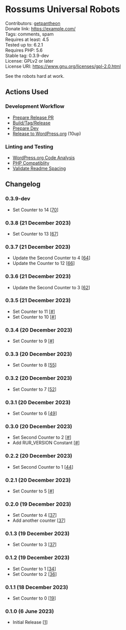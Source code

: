 # Rossums Universal Robots
Contributors: [getpantheon](https://profiles.wordpress.org/getpantheon)  
Donate link: https://example.com/  
Tags: comments, spam  
Requires at least: 4.5  
Tested up to: 6.2.1  
Requires PHP: 5.6  
Stable tag: 0.3.9-dev  
License: GPLv2 or later  
License URI: https://www.gnu.org/licenses/gpl-2.0.html 

See the robots hard at work.

## Actions Used

### Development Workflow
* [Prepare Release PR](https://github.com/pantheon-systems/plugin-release-actions/)
* [Build/Tag/Release](https://github.com/pantheon-systems/plugin-release-actions/)
* [Prepare Dev](https://github.com/pantheon-systems/plugin-release-actions/)
* [Release to WordPress.org](https://github.com/10up/action-wordpress-plugin-deploy) (10up)

### Linting and Testing
* [WordPress.org Code Analysis](https://github.com/pantheon-systems/action-wporg-validator/)
* [PHP Compatiblity](https://github.com/pantheon-systems/phpcompatibility-action/)
* [Validate Readme Spacing](https://github.com/pantheon-systems/validate-readme-spacing/)

## Changelog

### 0.3.9-dev
* Set Counter to 14  [[70](https://github.com/pantheon-systems/plugin-pipeline-example/pull/70)]

### 0.3.8 (21 December 2023)
* Set Counter to 13 [[67](https://github.com/pantheon-systems/plugin-pipeline-example/pull/67)]

### 0.3.7 (21 December 2023)
* Update the Second Counter to 4 [[64](https://github.com/pantheon-systems/plugin-pipeline-example/pull/64)]
* Update the Counter to 12 [[66](https://github.com/pantheon-systems/plugin-pipeline-example/pull/66)]

### 0.3.6 (21 December 2023)
* Update the Second Counter to 3 [[62](https://github.com/pantheon-systems/plugin-pipeline-example/pull/62)]

### 0.3.5 (21 December 2023)
* Set Counter to 11 [[#](https://github.com/pantheon-systems/plugin-pipeline-example/pull/#)]
* Set Counter to 10 [[#](https://github.com/pantheon-systems/plugin-pipeline-example/pull/#)]

### 0.3.4 (20 December 2023)
* Set Counter to 9 [[#](https://github.com/pantheon-systems/plugin-pipeline-example/pull/#)]

### 0.3.3 (20 December 2023)
* Set Counter to 8 [[55](https://github.com/pantheon-systems/plugin-pipeline-example/pull/55)]

### 0.3.2 (20 December 2023)
* Set Counter to 7 [[52](https://github.com/pantheon-systems/plugin-pipeline-example/pull/52)]

### 0.3.1 (20 December 2023)
* Set Counter to 6 [[49](https://github.com/pantheon-systems/plugin-pipeline-example/pull/49)]

### 0.3.0 (20 December 2023)
* Set Second Counter to 2 [[#](https://github.com/pantheon-systems/plugin-pipeline-example/pull/#)]
* Add RUR_VERSION Constant [[#](https://github.com/pantheon-systems/plugin-pipeline-example/pull/#)]

### 0.2.2 (20 December 2023)
* Set Second Counter to 1 [[44](https://github.com/pantheon-systems/plugin-pipeline-example/pull/44)]

### 0.2.1 (20 December 2023)
* Set Counter to 5 [[#](https://github.com/pantheon-systems/plugin-pipeline-example/pull/#)]

### 0.2.0 (19 December 2023)
* Set Counter to 4 [[37](https://github.com/pantheon-systems/plugin-pipeline-example/pull/37)]
* Add another counter [[37](https://github.com/pantheon-systems/plugin-pipeline-example/pull/37)]

### 0.1.3 (19 December 2023)
* Set Counter to 3 [[37](https://github.com/pantheon-systems/plugin-pipeline-example/pull/37)]

### 0.1.2 (19 December 2023)
* Set Counter to 1 [[34](https://github.com/pantheon-systems/plugin-pipeline-example/pull/34)]
* Set Counter to 2 [[36](https://github.com/pantheon-systems/plugin-pipeline-example/pull/36)]

### 0.1.1 (18 December 2023)
* Set Counter to 0 [[19](https://github.com/pantheon-systems/plugin-pipeline-example/pull/19)]

### 0.1.0 (6 June 2023)
* Initial Release [[1](https://github.com/pantheon-systems/plugin-pipeline-example/pull/1)]

